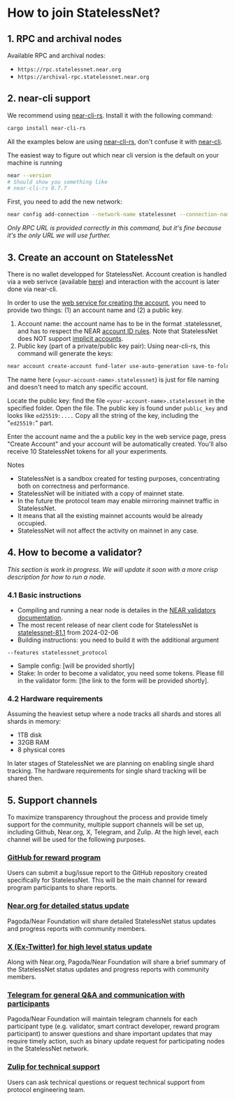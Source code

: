 # How to join StatelessNet?

## 1. RPC and archival nodes

Available RPC and archival nodes:
* `https://rpc.statelessnet.near.org`
* `https://archival-rpc.statelessnet.near.org`

## 2. near-cli support

We recommend using [near-cli-rs](https://docs.near.org/tools/near-cli-rs). Install it with the following command:
```bash
cargo install near-cli-rs
```
All the examples below are using [near-cli-rs](https://docs.near.org/tools/near-cli-rs), don't confuse it with [near-cli](https://docs.near.org/tools/near-cli). 

The easiest way to figure out which near cli version is the default on your machine is running
```bash
near --version
# Should show you something like
# near-cli-rs 0.7.7
```

First, you need to add the new network:
```bash
near config add-connection --network-name statelessnet --connection-name statelessnet --rpc-url https://rpc.statelessnet.near.org/ --wallet-url https://rpc.statelessnet.near.org/ --explorer-transaction-url https://rpc.statelessnet.near.org/
```
*Only RPC URL is provided correctly in this command, but it's fine because it's the only URL we will use further.*

## 3. Create an account on StatelessNet

There is no wallet developped for StatelessNet. Account creation is handled via a web serivce (available [here](https://sw4-account-creator-g55a3i3lmq-ey.a.run.app/)) and interaction with the account is later done via near-cli.

In order to use the [web service for creating the account](https://sw4-account-creator-g55a3i3lmq-ey.a.run.app/), you need to provide two things: (1) an account name and (2) a public key.
1. Account name: the account name has to be in the format <your-account-name>.statelessnet, and has to respect the NEAR [account ID rules](https://nomicon.io/DataStructures/Account#account-id-rules). Note that StatelessNet does NOT support [implicit accounts](https://nomicon.io/DataStructures/Account#implicit-account-ids).
2. Public key (part of a private/public key pair):
   Using near-cli-rs, this command will generate the keys:
```bash
near account create-account fund-later use-auto-generation save-to-folder ./<your-account-name>.statelessnet
```
  The name here (`<your-account-name>.statelessnet`) is just for file naming and doesn't need to match any specific account.
  
  Locate the public key: find the file `<your-account-name>.statelessnet` in the specified folder. Open the file. The public key is found under `public_key` and looks like `ed25519:....` Copy all the string of the key, including the "`ed25519:`" part.

Enter the account name and the a public key in the web service page, press "Create Account" and your account will be automatically created. You'll also receive 10 StatelessNet tokens for all your experiments.

Notes
* StatelessNet is a sandbox created for testing purposes, concentrating both on correctness and performance.
* StatelessNet will be initiated with a copy of mainnet state.
* In the future the protocol team may enable mirroring mainnet traffic in StatelessNet.
* It means that all the existing mainnet accounts would be already occupied.
* StatelessNet will not affect the activity on mainnet in any case.

## 4. How to become a validator?

*This section is work in progress. We will update it soon with a more crisp description for how to run a node.*

### 4.1 Basic instructions

* Compiling and running a near node is detailes in the [NEAR validators documentation](https://near-nodes.io/validator/compile-and-run-a-node).
* The most recent release of near client code for StatelessNet is [statelessnet-81.1]([https://github.com/near/nearcore/releases/tag/statelessnet-81.0](https://github.com/near/nearcore/releases/tag/statelessnet-81.1)) from 2024-02-06
* Building instructions: you need to build it with the additional argument
```
--features statelessnet_protocol
```
* Sample config: [will be provided shortly]
* Stake: In order to become a validator, you need some tokens. Please fill in the validator form: [the link to the form will be provided shortly].

### 4.2 Hardware requirements

Assuming the heaviest setup where a node tracks all shards and stores all shards in memory:
- 1TB disk
- 32GB RAM
- 8 physical cores

In later stages of StatelessNet we are planning on enabling single shard tracking. The hardware requirements for single shard tracking will be shared then.

## 5. Support channels
To maximize transparency throughout the process and provide timely support for the community, multiple support channels will be set up, including Github, Near.org, X, Telegram, and Zulip. At the high level, each channel will be used for the following purposes.

### [GitHub for reward program](https://github.com/near/stakewars-iv/tree/main/reward-program)
Users can submit a bug/issue report to the GitHub repository created specifically for StatelessNet. This will be the main channel for reward program participants to share reports.

### [Near.org for detailed status update](https://near.social/mob.near/widget/ProfilePage?accountId=stake-wars.near)
Pagoda/Near Foundation will share detailed StatelessNet status updates and progress reports with community members.

### [X (Ex-Twitter) for high level status update](https://twitter.com/NearStakeWars)
Along with Near.org, Pagoda/Near Foundation will share a brief summary of the StatelessNet status updates and progress reports with community members.

### [Telegram for general Q&A and communication with participants](https://t.me/near_stake_wars)
Pagoda/Near Foundation will maintain telegram channels for each participant type (e.g. validator, smart contract developer, reward program participant) to answer questions and share important updates that may require timely action, such as binary update request for participating nodes in the StatelessNet network.

### [Zulip for technical support](https://near.zulipchat.com/#narrow/stream/422293-pagoda.2Fcore.2Fstake-wars-iv/)
Users can ask technical questions or request technical support from protocol engineering team.
